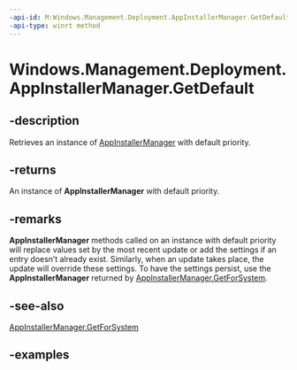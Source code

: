 ```yaml
---
-api-id: M:Windows.Management.Deployment.AppInstallerManager.GetDefault
-api-type: winrt method
---
```


# Windows.Management.Deployment.AppInstallerManager.GetDefault

<!--
public static Windows.Management.Deployment.AppInstallerManager GetDefault ();
-->


## -description

Retrieves an instance of [AppInstallerManager](appinstallermanager.md) with default priority.

## -returns

An instance of **AppInstallerManager** with default priority.

## -remarks

**AppInstallerManager** methods called on an instance with default priority will replace values set by the most recent update or add the settings if an entry doesn’t already exist. Similarly, when an update takes place, the update will override these settings. To have the settings persist, use the **AppInstallerManager** returned by [AppInstallerManager.GetForSystem](appinstallermanager_getforsystem_1121253078.md).

## -see-also

[AppInstallerManager.GetForSystem](appinstallermanager_getforsystem_1121253078.md)

## -examples


